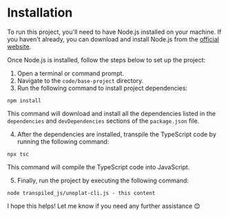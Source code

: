 # Installation

To run this project, you'll need to have Node.js installed on your machine. If you haven't already, you can download and install Node.js from the [official website](https://nodejs.org/en/download/).

Once Node.js is installed, follow the steps below to set up the project:

1. Open a terminal or command prompt.
2. Navigate to the `code/base-project` directory.
3. Run the following command to install project dependencies:
```
npm install
```
This command will download and install all the dependencies listed in the `dependencies` and `devDependencies` sections of the `package.json` file.

4. After the dependencies are installed, transpile the TypeScript code by running the following command:
```
npx tsc
```
This command will compile the TypeScript code into JavaScript.

5. Finally, run the project by executing the following command:
```
node transpiled_js/unoplat-cli.js - this content
```

I hope this helps! Let me know if you need any further assistance 😊
